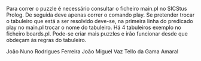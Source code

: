 Para correr o puzzle é necessário consultar o ficheiro main.pl no SICStus Prolog.
De seguida deve apenas correr o comando play.
Se pretender trocar o tabuleiro que está a ser resolvido deve-se, na primeira linha do predicado play no main.pl trocar o nome do tabuleiro. Há 4 tabuleiros exemplo no ficheiro boards.pl. Pode-se criar mais puzzles e irão funcionar desde que obdeçam às regras do tabuleiro.


João Nuno Rodrigues Ferreira
João Miguel Vaz Tello da Gama Amaral